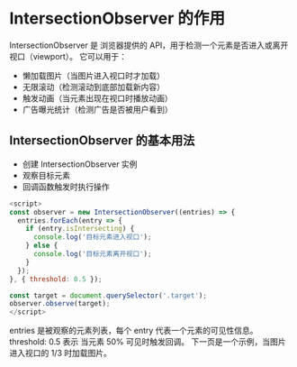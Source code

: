 # IntersectionObserver 的作用

IntersectionObserver 是 浏览器提供的 API，用于检测一个元素是否进入或离开视口（viewport）。
它可以用于：

- 懒加载图片（当图片进入视口时才加载）
- 无限滚动（检测滚动到底部加载新内容）
- 触发动画（当元素出现在视口时播放动画）
- 广告曝光统计（检测广告是否被用户看到）

## IntersectionObserver 的基本用法

- 创建 IntersectionObserver 实例
- 观察目标元素
- 回调函数触发时执行操作

``` js
<script>
const observer = new IntersectionObserver((entries) => {
  entries.forEach(entry => {
    if (entry.isIntersecting) {
      console.log('目标元素进入视口');
    } else {
      console.log('目标元素离开视口');
    }
  });
}, { threshold: 0.5 });

const target = document.querySelector('.target');
observer.observe(target);
</script>
```

entries 是被观察的元素列表，每个 entry 代表一个元素的可见性信息。threshold: 0.5 表示 当元素 50% 可见时触发回调。
下一页是一个示例，当图片进入视口的 1/3 时加载图片。
